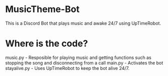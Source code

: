 # MusicTheme-Bot
This is a Discord Bot that plays music and awake 24/7 using UpTimeRobot.
# Where is the code?
music.py - Resposible for playing music and getting functions such as stopping the song and disconnecting from a call
main.py - Activates the bot
stayalive.py - Uses UpTimeRobot to keep the bot alive 24/7.
